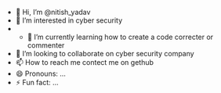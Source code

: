 - 👋 Hi, I’m @nitish_yadav
- 👀 I’m interested in cyber security
- - 🌱 I’m currently learning how to create a code correcter or commenter
- 💞️ I’m looking to collaborate on cyber security company 
- 📫 How to reach me contect me on gethub
- 😄 Pronouns: ...
- ⚡ Fun fact: ...

<!---
RNUNIQUE1/RNUNIQUE1 is a ✨ special ✨ repository because its `README.md` (this file) appears on your GitHub profile.
You can click the Preview link to take a look at your changes.
--->
